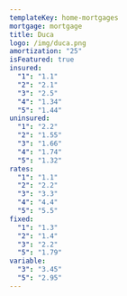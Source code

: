```yaml
---
templateKey: home-mortgages
mortgage: mortgage
title: Duca
logo: /img/duca.png
amortization: "25"
isFeatured: true
insured:
  "1": "1.1"
  "2": "2.1"
  "3": "2.5"
  "4": "1.34"
  "5": "1.44"
uninsured:
  "1": "2.2"
  "2": "1.55"
  "3": "1.66"
  "4": "1.74"
  "5": "1.32"
rates:
  "1": "1.1"
  "2": "2.2"
  "3": "3.3"
  "4": "4.4"
  "5": "5.5"
fixed:
  "1": "1.3"
  "2": "1.4"
  "3": "2.2"
  "5": "1.79"
variable:
  "3": "3.45"
  "5": "2.95"
---
```

